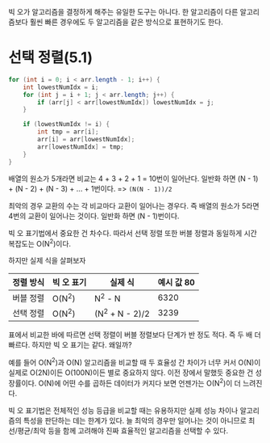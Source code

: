 빅 오가 알고리즘을 결정하게 해주는 유일한 도구는 아니다.
한 알고리즘이 다른 알고리즘보다 훨씬 빠른 경우에도 두 알고리즘을 같은 방식으로 표현하기도 한다.

# 선택 정렬(5.1)

```java
for (int i = 0; i < arr.length - 1; i++) {
	int lowestNumIdx = i;
	for (int j = i + 1; j < arr.length; j++) {
		if (arr[j] < arr[lowestNumIdx]) lowestNumIdx = j;
	}

	if (lowestNumIdx != i) {
		int tmp = arr[i];
		arr[i] = arr[lowestNumIdx];
		arr[lowestNumIdx] = tmp;
	}
}
```

배열의 원소가 5개라면 비교는 4 + 3 + 2 + 1 = 10번이 일어난다.
일반화 하면 (N - 1) + (N - 2) + (N - 3) + ... + 1번이다. => `(N(N - 1))/2`

최악의 경우 교환의 수는 각 비교마다 교환이 일어나는 경우다.
즉 배열의 원소가 5라면 4번의 교환이 일어나는 것이다.
일반화 하면 (N - 1)번이다.

빅 오 표기법에서 중요한 건 차수다. 따라서 선택 정렬 또한 버블 정렬과 동일하게 시간 복잡도는 O(N<sup>2</sup>)이다.

하지만 실제 식을 살펴보자

| 정렬 방식 | 빅 오 표기           | 실제 식                      | 예시 값 80 |
| ----- | ---------------- | ------------------------- | ------- |
| 버블 정렬 | O(N<sup>2</sup>) | N<sup>2</sup> - N         | 6320    |
| 선택 정렬 | O(N<sup>2</sup>) | (N<sup>2</sup> + N - 2)/2 | 3239    |
표에서 비교한 바에 따르면 선택 정렬이 버블 정렬보다 단계가 반 정도 적다. 즉 두 배 더 빠르다.
하지만 빅 오 표기는 같다. 왜일까?

예를 들어 O(N<sup>2</sup>)과 O(N) 알고리즘을 비교할 때 두 효율성 간 차이가 너무 커서 O(N)이 실제로 O(2N)이든 O(100N)이든 별로 중요하지 않다.
이전 장에서 말했듯 중요한 건 성장률이다.
O(N)에 어떤 수를 곱하든 데이터가 커지다 보면 언젠가는 O(N<sup>2</sup>)이 더 느려진다.

빅 오 표기법은 전체적인 성능 등급을 비교할 때는 유용하지만 실제 성능 차이나 알고리즘의 특성을 판단하는 데는 한계가 있다.
늘 최악의 경우만 일어나는 것이 아니므로 최선/평균/최악 등을 함께 고려해야 진짜 효율적인 알고리즘을 선택할 수 있다.

